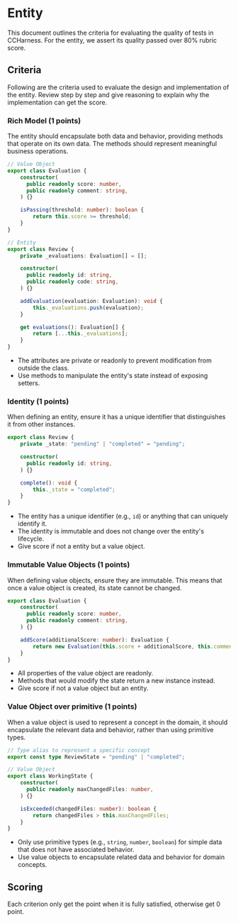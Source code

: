 # Entity

This document outlines the criteria for evaluating the quality of tests in CCHarness. For the entity, we assert its quality passed over 80% rubric score.

## Criteria

Following are the criteria used to evaluate the design and implementation of the entity. Review step by step and give reasoning to explain why the implementation can get the score.

### Rich Model (1 points)

The entity should encapsulate both data and behavior, providing methods that operate on its own data. The methods should represent meaningful business operations.

```ts
// Value Object
export class Evaluation {
    constructor(
      public readonly score: number,
      public readonly comment: string,
    ) {}

    isPassing(threshold: number): boolean {
        return this.score >= threshold;
    }
}

// Entity
export class Review {
    private _evaluations: Evaluation[] = [];

    constructor(
      public readonly id: string,
      public readonly code: string,
    ) {}

    addEvaluation(evaluation: Evaluation): void {
        this._evaluations.push(evaluation);
    }

    get evaluations(): Evaluation[] {
        return [...this._evaluations];
    }
}
```

- The attributes are private or readonly to prevent modification from outside the class.
- Use methods to manipulate the entity's state instead of exposing setters.

### Identity (1 points)

When defining an entity, ensure it has a unique identifier that distinguishes it from other instances.

```ts
export class Review {
    private _state: "pending" | "completed" = "pending";

    constructor(
      public readonly id: string,
    ) {}

    complete(): void {
        this._state = "completed";
    }
}
```

- The entity has a unique identifier (e.g., `id`) or anything that can uniquely identify it.
- The identity is immutable and does not change over the entity's lifecycle.
- Give score if not a entity but a value object.

### Immutable Value Objects (1 points)

When defining value objects, ensure they are immutable. This means that once a value object is created, its state cannot be changed.

```ts
export class Evaluation {
    constructor(
      public readonly score: number,
      public readonly comment: string,
    ) {}

    addScore(additionalScore: number): Evaluation {
        return new Evaluation(this.score + additionalScore, this.comment);
    }
}
```

- All properties of the value object are readonly.
- Methods that would modify the state return a new instance instead.
- Give score if not a value object but an entity.

### Value Object over primitive (1 points)

When a value object is used to represent a concept in the domain, it should encapsulate the relevant data and behavior, rather than using primitive types.

```ts
// Type alias to represent a specific concept
export const type ReviewState = "pending" | "completed";

// Value Object
export class WorkingState {
    constructor(
      public readonly maxChangedFiles: number,
    ) {}

    isExceeded(changedFiles: number): boolean {
        return changedFiles > this.maxChangedFiles;
    }
}
```

- Only use primitive types (e.g., `string`, `number`, `boolean`) for simple data that does not have associated behavior.
- Use value objects to encapsulate related data and behavior for domain concepts.

## Scoring

Each criterion only get the point when it is fully satisfied, otherwise get 0 point.
